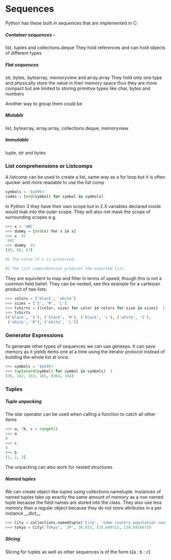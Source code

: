 # Sequences

Python has these built in sequences that are implemented in C:

##### Container sequences - 
list, tuples and collections.deque
They hold references and can hold objects of different types

##### Flat sequences
str, bytes, bytearray, memoryview and array.array 
They hold only one type and physically store the value in their memory space thus they are more compact but are limited to storing primitive types like char, bytes and numbers

Another way to group them could be 

##### Mutable
list, bytearray, array.array, collections.deque, memoryview

##### Immutable
tuple, str and bytes

### List comprehensions or Listcomps
A listcomp can be used to create a list, same way as a for loop but it is often quicker and more readable to use the list comp
```python
symbols = '$¢£¥€¤'
codes = [ord(symbol) for symbol in symbols]
```
In Python 3 they have their own scope but in 2.X variables declared inside would leak into the outer scope. They will also not mask the scope of surrounding scopes e.g. 

```python
>>> x = 'ABC'
>>> dummy = [ord(x) for x in x]
>>> x  #1
'ABC'
>>> dummy  #2
[65, 66, 67]

#1 The value of x is preserved.

#2 The list comprehension produces the expected list.
```
They are equivilent to map and filter in terms of speed, though this is not a common held belief.
They can be nested, see this example for a cartesian product of two lists:
```python
>>> colors = ['black', 'white']
>>> sizes = ['S', 'M', 'L']
>>> tshirts = [(color, size) for color in colors for size in sizes]  1
>>> tshirts
[('black', 'S'), ('black', 'M'), ('black', 'L'), ('white', 'S'),
 ('white', 'M'), ('white', 'L')]
```

### Generator Expressions
To generate other types of sequences we can use genexps. It can save memory as it yields items one at a time using the iterator protocol instead of building the whole list at once.

```python
>>> symbols = '$¢£¥€¤'
>>> tuple(ord(symbol) for symbol in symbols)  1
(36, 162, 163, 165, 8364, 164)
```

### Tuples
##### Tuple unpacking
The star operator can be used when calling a function to catch all other items

```python
>>> a, *b, c = range(5)
>>> a
0
>>> c
4
>>> b
[1, 2, 3]
```

The unpacking can also work for nested structures

##### Named tuples
We can create object like tuples using collections.nametuple. Instances of named tuples take up exactly the same amount of memory as a non named tuple because the field names are stored into the class. They also use less memory than a regular object because they do not store attributes in a per instance \_\_dict\_\_

```python
>>> City = collections.namedtuple('City', 'name country population coordinates')  1
>>> tokyo = City('Tokyo', 'JP', 36.933, (35.689722, 139.691667)) 
```
##### Slicing
Slicing for tuples as well as other sequences is of the form s[a : b : c]
